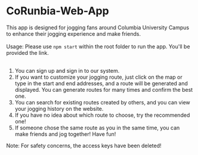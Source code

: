 # CoRunbia-Web-App
This app is designed for jogging fans around Columbia University Campus to enhance their jogging experience and make friends.<br>
<br>
Usage: Please use `npm start` within the root folder to run the app. You'll be provided the link.<br>
<br>
1. You can sign up and sign in to our system.<br>
2. If you want to customize your jogging route, just click on the map or type in the start and end addresses, and a route will be generated and displayed. 
You can generate routes for many times and confirm the best one.<br>
3. You can search for existing routes created by others, and you can view your jogging history on the website.<br>
4. If you have no idea about which route to choose, try the recommended one!<br>
5. If someone chose the same route as you in the same time, you can make friends and jog together! Have fun!

Note: For safety concerns, the access keys have been deleted!
